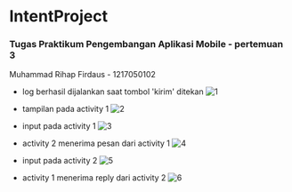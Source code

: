 # IntentProject
### Tugas Praktikum Pengembangan Aplikasi Mobile - pertemuan 3

Muhammad Rihap Firdaus - 1217050102

- log berhasil dijalankan saat tombol 'kirim' ditekan
![1](https://github.com/rihapfirdaus/PPAM/blob/master/Pertemuan3-IntentProject/preview/1.png?raw=true)

- tampilan pada activity 1
![2](https://github.com/rihapfirdaus/PPAM/blob/master/Pertemuan3-IntentProject/preview/2.png?raw=true)

- input pada activity 1
![3](https://github.com/rihapfirdaus/PPAM/blob/master/Pertemuan3-IntentProject/preview/3.png?raw=true)

- activity 2 menerima pesan dari activity 1
![4](https://github.com/rihapfirdaus/PPAM/blob/master/Pertemuan3-IntentProject/preview/4.png?raw=true)

- input pada activity 2
![5](https://github.com/rihapfirdaus/PPAM/blob/master/Pertemuan3-IntentProject/preview/5.png?raw=true)

- activity 1 menerima reply dari activity 2
![6](https://github.com/rihapfirdaus/PPAM/blob/master/Pertemuan3-IntentProject/preview/6.png?raw=true)
